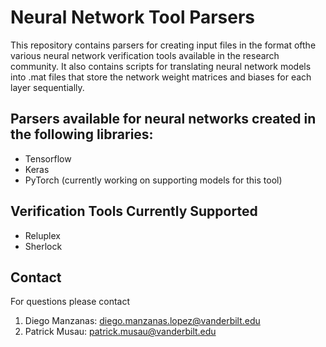 # Neural Network Tool Parsers

This repository contains parsers for creating input files in the format ofthe various neural network verification tools available in the research community. It also contains scripts for translating neural network models into .mat files that store  the network weight matrices and biases for each layer sequentially.

## Parsers available for neural networks created in the following libraries:
- Tensorflow 
- Keras
- PyTorch (currently working on supporting models for this tool)

## Verification Tools Currently Supported
- Reluplex
- Sherlock

## Contact
For questions please contact 
1. Diego Manzanas: diego.manzanas.lopez@vanderbilt.edu
2. Patrick Musau: patrick.musau@vanderbilt.edu

